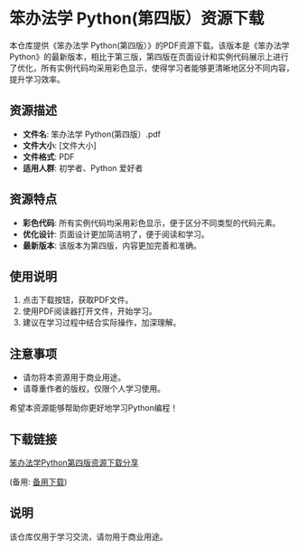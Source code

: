 # 笨办法学 Python(第四版）资源下载

本仓库提供《笨办法学 Python(第四版）》的PDF资源下载。该版本是《笨办法学 Python》的最新版本，相比于第三版，第四版在页面设计和实例代码展示上进行了优化，所有实例代码均采用彩色显示，使得学习者能够更清晰地区分不同内容，提升学习效率。

## 资源描述

- **文件名**: 笨办法学 Python(第四版）.pdf
- **文件大小**: [文件大小]
- **文件格式**: PDF
- **适用人群**: 初学者、Python 爱好者

## 资源特点

- **彩色代码**: 所有实例代码均采用彩色显示，便于区分不同类型的代码元素。
- **优化设计**: 页面设计更加简洁明了，便于阅读和学习。
- **最新版本**: 该版本为第四版，内容更加完善和准确。

## 使用说明

1. 点击下载按钮，获取PDF文件。
2. 使用PDF阅读器打开文件，开始学习。
3. 建议在学习过程中结合实际操作，加深理解。

## 注意事项

- 请勿将本资源用于商业用途。
- 请尊重作者的版权，仅限个人学习使用。

希望本资源能够帮助你更好地学习Python编程！

## 下载链接
[笨办法学Python第四版资源下载分享](https://pan.quark.cn/s/4166e3530b4e) 

(备用: [备用下载](https://pan.baidu.com/s/1ypJm9WdlEEvFPHAkcqQYjQ?pwd=1234))

## 说明

该仓库仅用于学习交流，请勿用于商业用途。

